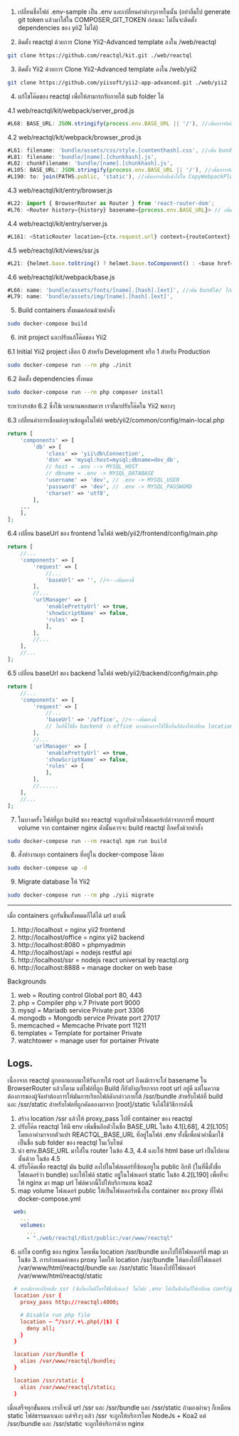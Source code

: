 1. เปลี่ยนชื่อไฟล์ .env-sample เป็น .env และเปลี่ยนค่าต่างๆภายในนั้น (อย่าลืมไป generate git token แล้วมาใส่ใน COMPOSER_GIT_TOKEN ก่อนนะ ไม่งั้นจะติดตั้ง dependencies ของ yii2 ไม่ได้)

2. ติดตั้ง reactql ด้วยการ Clone Yii2-Advanced template ลงใน /web/reactql 
```bash
git clone https://github.com/reactql/kit.git ./web/reactql
```

3. ติดตั้ง Yii2 ด้วยการ Clone Yii2-Advanced template ลงใน /web/yii2
```bash
git clone https://github.com/yiisoft/yii2-app-advanced.git ./web/yii2
```

4. แก้ไขโค๊ดของ reactql เพื่อให้สามารถรัยภายไต้ sub folder ได้
  
  4.1 web/reactql/kit/webpack/server_prod.js
```javascript
#L68: BASE_URL: JSON.stringify(process.env.BASE_URL || '/'), //เพิ่มบรรทัดนี้เข้าไปใต้บรรทัดของ SSL_PORT
```

  4.2 web/reactql/kit/webpack/browser_prod.js
```javascript
#L61: filename: 'bundle/assets/css/style.[contenthash].css', //เพิ่ม bundle/ ไปด้านหน้า
#L81: filename: 'bundle/[name].[chunkhash].js',
#L82: chunkFilename: 'bundle/[name].[chunkhash].js',
#L105: BASE_URL: JSON.stringify(process.env.BASE_URL || '/'), //เพิ่มบรรทัดนี้เข้าไปใต้บรรทัดของ SSL_PORT
#L190: to: join(PATHS.public, 'static'), //เพิ่มบรรทัดนี้เข้าไปใน CopyWebpackPlugin ใต้บรรทัด from: PATHS.static,
```

  4.3 web/reactql/kit/entry/browser.js
```javascript
#L22: import { BrowserRouter as Router } from 'react-router-dom';
#L76: <Router history={history} basename={process.env.BASE_URL}> // เพิ่ม basename={process.env.BASE_URL}
```

  4.4 web/reactql/kit/entry/server.js
```javascript
#L161: <StaticRouter location={ctx.request.url} context={routeContext} basename={process.env.BASE_URL}>  // เพิ่ม basename={process.env.BASE_URL}
```

  4.5 web/reactql/kit/views/ssr.js
```javascript
#L21: {helmet.base.toString() ? helmet.base.toComponent() : <base href={`${process.env.BASE_URL}/`} />} // เปลี่ยนจาก <base href="/" /> เป็น <base href={`${process.env.BASE_URL}/`} />
```

  4.6 web/reactql/kit/webpack/base.js
```javascript
#L66: name: 'bundle/assets/fonts/[name].[hash].[ext]', //เพิ่ม bundle/ ไปด้านหน้า
#L79: name: 'bundle/assets/img/[name].[hash].[ext]',
```

5. Build containers ทั้งหมดก่อนด้วยคำสั่ง
```bash
sudo docker-compose build
```

6. init project และปรับแก้โค๊ดของ Yii2

  6.1 Initial Yii2 project เลือก 0 สำหรับ Development หรือ 1 สำหรับ Production
```bash
sudo docker-compose run --rm php ./init
```

  6.2 ติดตั้ง dependencies ทั้งหมด
```bash
sudo docker-compose run --rm php composer install
```

  ระหว่างรอข้อ 6.2 ซึ่งใช้เวลานานพอสมควร เราก็มาปรับโค๊ดใน Yii2 พลางๆ

  6.3 เปลี่ยนค่าการเชื่อมต่อฐานข้อมูลในไฟล์ web/yii2/common/config/main-local.php
```php
return [
    'components' => [
        'db' => [
            'class' => 'yii\db\Connection',
            'dsn' => 'mysql:host=mysql;dbname=dev_db', 
            // host = .env --> MYSQL_HOST
            // dbname = .env -> MYSQL_DATABASE
            'username' => 'dev', // .env -> MYSQL_USER
            'password' => 'dev', // .env -> MYSQL_PASSWORD
            'charset' => 'utf8',
        ],
	...
    ],
];
```

  6.4 เปลี่ยน baseUrl ของ frontend ในไฟล์ web/yii2/frontend/config/main.php
```php
return [
    //...
    'components' => [
        'request' => [
            //...
            'baseUrl' => '', //<--เพิ่มตรงนี้
        ],
        //...
        'urlManager' => [
            'enablePrettyUrl' => true,
            'showScriptName' => false,
            'rules' => [
            ],
        ],
        //...
    ],
    //...
];
```

  6.5 เปลี่ยน baseUrl ของ backend ในไฟล์ web/yii2/backend/config/main.php
```php
return [
    //...
    'components' => [
        'request' => [
            //...
            'baseUrl' => '/office', //<--เพิ่มตรงนี้
            // ในที่นี้ใช้ชื่อ backend ว่า office หากต้องการใช้ใชื่ออื่นก็ต้องไปเปลี่ยน location ที่ไฟล์ [root]/etc/nginx/locations/backend.conf ด้วยนะ
        ],
        //...
        'urlManager' => [
            'enablePrettyUrl' => true,
            'showScriptName' => false,
            'rules' => [
            ],
        ],
        //......
    ],
    //...
];
```

7. ในบางครั้ง ไฟล์ที่ถูก build ของ reactql จะถูกทับด้วยโฟลเดอร์เปล่าจากการที่ mount volume จาก container nginx ดังนั้นควรจะ build reactql อีกครั้งด้วยคำสั่ง
```bash
sudo docker-compose run --rm reactql npm run build
```

8. สั่งทำงานทุก containers ที่อยู่ใน docker-compose ได้เลย 
```bash
sudo docker-compose up -d
```

9. Migrate database ให้ Yii2
```bash
sudo docker-compose run --rm php ./yii migrate
```

--------------------------------------------------
เมื่อ containers ถูกรันขึ้นทั้งหมดก็ได้ได้ url ตามนี้

1. http://localhost		            = nginx yii2 frontend
2. http://localhost/office	      = nginx yii2 backend
3. http://localhost:8080	        = phpmyadmin
4. http://localhost/api		        = nodejs restful api
5. http://localhost/ssr           = nodejs react universal by reactql.org
6. http://localhost:8888	        = manage docker on web base

Backgrounds
1. web              = Routing control             Global port 80, 443
2. php              = Compiler php v.7 		        Private port 9000
3. mysql            = Mariadb service		          Private port 3306
4. mongodb          = Mongodb service		          Private port 27017
5. memcached        = Memcache			              Private port 11211
6. templates        = Template for portainer	    Private
7. watchtower       = manage user for portainer	  Private



## Logs.
เนื่องจาก reactql ถูกออกแบบมาให้รันภายใต้ root url ถึงแม้เราจะใส่ basename ใน BrowserRouter แล้วก็ตาม แต่ไฟล์ที่ถูก Build ก็ยังยังถูเรียกจาก root url อยู่ดี แต่ในความต้องการของผู้จัดทำต้องการให้มันการเรียกไฟล์ดังกล่าวภายใต้ /ssr/bundle สำหรับไฟล์ที่ build และ /ssr/static สำหรับไฟลที่ถูกคัดลองมาจาก [root]/static จึงได้ใช้วิธีการดังนี้
  1. สร้าง location /ssr แล้วให้ proxy_pass ไปที่ container ของ reactql
  2. ปรับโค๊ด reactql ให้มี env เพิ่มขึ้นอีกตัวในชื่อ BASE_URL ในข้อ 4.1[L68], 4.2[L105] โดยเอาค่ามาจากตัวแปร REACTQL_BASE_URL ที่อยู่ในไฟล์ .env ทั้งนี้เพื่อนำค่านี้มาใช้เป็นชื่อ sub folder ของ reactql ในเว็บไซต์
  3. นำ env.BASE_URL มาใส่ใน router ในข้อ 4.3, 4.4 และให้ html base url เป็นไปตามนั้นด้วย ในข้อ 4.5
  3. ปรับโค๊ดเพื่อ reactql มัน build ลงไปในโฟลเดอร์ที่ซ้อนอยูใน public อีกที (ในที่นี้ตั้งชื่อโฟลเดอร์ว่า bundle) และให้ไฟล์ static อยูู่ในโฟลเดอร์ static ในข้อ 4.2[L190] เพื่อที่จะให้ nginx มา map url ไฟล์พวกนี้ไปให้บริการแทน koa2
  5. map volume โฟลเดอร์ public ให้เป็นโฟลเดอร์หนึงใน container ของ proxy ที่ไฟล์ docker-compose.yml
```yaml
  web:
    ...
    volumes:
      ...
      - "./web/reactql/dist/public:/var/www/reactql"
```
  6. แก้ไข config ของ nginx โดยเพิ่ม location /ssr/bundle มองไปไทีโฟลเดอร์ที่ map มาในข้อ 3.
  การกำหนดค่าของ proxy โดยให้ location /ssr/bundle ให้มองไปที่โฟลเดอร์ /var/www/html/reactql/bundle และ /ssr/static ให้มองไปที่โฟลเดอร์ /var/www/html/reactql/static
```conf
  # หากมีการเปลี่ยนชื่อ ssr (ซึงก็คงไม่มีไครใช้ชื่อนี้เนอะ) ในไฟล์ .env ไปเป็นชื่ออื่นก็ให้เปลี่ยน config ของ nginx ในนี้ตามไปด้วย
  location /ssr {
    proxy_pass http://reactql:4000;

    # Disable run php file
    location ~ ^/ssr/.+\.php(/|$) {
      deny all;
    }
  }

  location /ssr/bundle {
    alias /var/www/reactql/bundle;
  }

  location /ssr/static {
    alias /var/www/reactql/static;
  }
```

  เมื่อเสร็จทุกขั้นตอน เราก็จะมี url /ssr และ /ssr/bundle และ /ssr/static ถ้ามองผ่านๆ ก็เหมือน static ไฟล์ธรรมดาเนอะ แต่จริงๆ แล้ว /ssr จะถูกให้บริการโดย NodeJs + Koa2 แต่ /ssr/bundle และ /ssr/static จะถูกให้บริการด้วย nginx